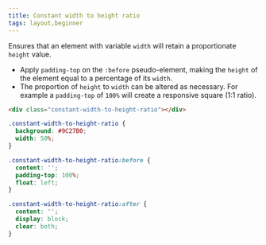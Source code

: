 ```yaml
---
title: Constant width to height ratio
tags: layout,beginner
---
```


Ensures that an element with variable `width` will retain a proportionate `height` value.

- Apply `padding-top` on the `:before` pseudo-element, making the `height` of the element equal to a percentage of its `width`.
- The proportion of `height` to `width` can be altered as necessary. For example a `padding-top` of `100%` will create a responsive square (1:1 ratio).

```html
<div class="constant-width-to-height-ratio"></div>
```

```css
.constant-width-to-height-ratio {
  background: #9C27B0;
  width: 50%;
}

.constant-width-to-height-ratio:before {
  content: '';
  padding-top: 100%;
  float: left;
}

.constant-width-to-height-ratio:after {
  content: '';
  display: block;
  clear: both;
}
```
